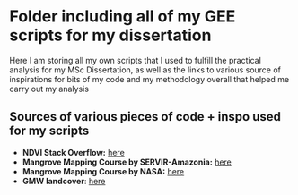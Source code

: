 # Folder including all of my GEE scripts for my dissertation
Here I am storing all my own scripts that I used to fulfill the practical analysis for my MSc Dissertation, as well as the links to various source of inspirations for bits of my code and my methodology overall that helped me carry out my analysis

## Sources of various pieces of code + inspo used for my scripts

- **NDVI Stack Overflow:** [here](https://gis.stackexchange.com/questions/301684/creating-sentinel-2-ndvi-time-series-chart-in-google-earth-engine)
- **Mangrove Mapping Course by SERVIR-Amazonia:** [here](https://sites.google.com/uah.edu/mangroves-gee-samz-sept-2020/home?authuser=0)
- **Mangrove Mapping Course by NASA:** [here](https://appliedsciences.nasa.gov/join-mission/training/english/arset-remote-sensing-mangroves-support-un-sustainable-development)
- **GMW landcover**: [here](https://data.unep-wcmc.org/datasets/45)




